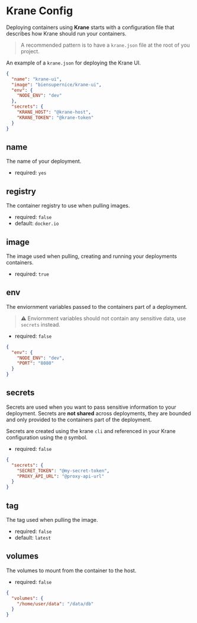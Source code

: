 # Krane Config

Deploying containers using **Krane** starts with a configuration file that describes how Krane should run your containers.

> A recommended pattern is to have a `krane.json` file at the root of you project.

An example of a `krane.json` for deploying the Krane UI.

```json
{
  "name": "krane-ui",
  "image": "biensupernice/krane-ui",
  "env": {
    "NODE_ENV": "dev"
  },
  "secrets": {
    "KRANE_HOST": "@krane-host",
    "KRANE_TOKEN": "@krane-token"
  }
}
```

## name

The name of your deployment.

- required: `yes`

## registry

The container registry to use when pulling images.

- required: `false`
- default: `docker.io`

## image

The image used when pulling, creating and running your deployments containers.

- required: `true`

## env

The enviornment variables passed to the containers part of a deployment.

> ⚠️ Enviornment variables should not contain any sensitive data, use `secrets` instead.

- required: `false`

```json
{
  "env": {
    "NODE_ENV": "dev",
    "PORT": "8080"
  }
}
```

## secrets

Secrets are used when you want to pass sensitive information to your deployment. Secrets are **not shared** across deployments, they are bounded and only provided to the containers part of the deployment.

Secrets are created using the krane `cli` and referenced in your Krane configuration using the `@` symbol.

- required: `false`

```json
{
  "secrets": {
    "SECRET_TOKEN": "@my-secret-token",
    "PROXY_API_URL": "@proxy-api-url"
  }
}
```

## tag

The tag used when pulling the image.

- required: `false`
- default: `latest`

## volumes

The volumes to mount from the container to the host.

- required: `false`

```json
{
  "volumes": {
    "/home/user/data": "/data/db"
  }
}
```
